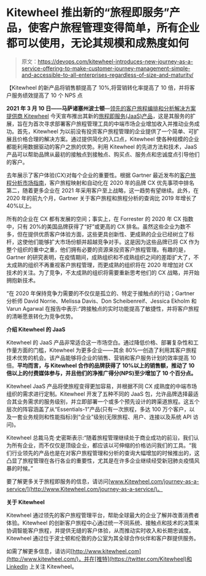 # Kitewheel 推出新的“旅程即服务”产品，使客户旅程管理变得简单，所有企业都可以使用，无论其规模和成熟度如何

> 原文：<https://devops.com/kitewheel-introduces-new-journey-as-a-service-offering-to-make-customer-journey-management-simple-and-accessible-to-all-enterprises-regardless-of-size-and-maturity/>

【Kitewheel 的新产品将销售额提高了 10%,将营销转化率提高了 10 倍，并将客户服务绩效提高了 10 个 NPS 点

**2021 年 3 月 10 日——马萨诸塞州波士顿**—[领先的客户旅程编排和分析解决方案提供商 Kitewheel](https://kitewheel.com/) 今天宣布推出其新的[旅程即服务(JaaS)产品](http://www.kitewheel.com/journey-as-a-service/)，这是其服务的扩展，旨在为首次寻求部署客户旅程管理工具的中端市场企业增加收入并推动业务成功。首先，Kitewheel 为以前没有投资客户旅程管理的企业提供了一个简单、可扩展且价格合理的解决方案。通过提供简化的入口点，Kitewheel 使各种规模的企业都能利用数据驱动的客户之旅的优势。利用 Kitewheel 的先进方法和技术，JaaS 产品可以帮助品牌从最初的接触点到接触点、购买点、服务点和忠诚度点引导他们的客户。

去年展示了客户体验(CX)对每个企业的重要性。根据 Gartner 最近发布的[客户旅程分析市场指南](https://www.gartner.com/en/documents/3994800/market-guide-for-customer-journey-analytics)，客户旅程映射和自动化在 2020 年的品牌 CX 优先事项中排名第二，随着更多企业在 2021 年采用客户至上战略，这一趋势有望继续。此外，在 2020 年的前九个月，Gartner 关于客户旅程和旅程分析的查询比 2019 年增长了 40%以上。

所有的企业在 CX 都有发展的空间；事实上，在 Forrester 的 2020 年 CX 指数中，只有 20%的美国品牌获得了“好”或更高的 CX 排名。虽然这些企业为数不多，但在提供优质客户体验方面，这些更具创新性、更成熟的企业已经树立了标杆，这使他们能够扩大市场份额并超越竞争对手。这是因为这些品牌已将 CX 作为整个组织的重中之重，他们拥有必要的资源来投资客户旅程管理。有趣的是，Gartner 的研究表明，在疫情期间，成熟组织和不成熟组织之间的差距扩大了，不太成熟的组织不再重视客户旅程管理，而更成熟的组织将在 2020 年增加对 CX 技术的关注。为了竞争，不太成熟的组织将需要重新思考他们的 CX 战略，并开始拥抱新技术。

“在 2020 年保持竞争力需要的不仅仅是孤立的、特定于接触点的行动；Gartner 分析师 David Norrie、Melissa Davis、Don Scheibenreif、Jessica Ekholm 和 Varun Agarwal 在报告中表示:“跨接触点的实时功能提高了敏捷性，并将客户旅程的清晰愿景转化为竞争优势。

**介绍 Kitewheel 的 JaaS**

Kitewheel 的 JaaS 产品非常适合这一市场空白。通过降低价格、部署复杂性和工作量方面的门槛，Kitewheel 为更多企业——其余 80%—创造了利用其客户旅程技术优势的机会。该产品能够将企业的销售、营销和客户服务计划的效率提高 10 倍。**平均而言，与 Kitewheel 合作的品牌获得了 10%以上的销售额，推动了 10 倍以上的付费媒体参与，并且他们的净推广得分(NPS)至少增加了 10 个百分点。**

Kitewheel JaaS 产品将使旅程变得更加容易，并根据不同 CX 成熟度的中端市场组织的需求进行定制。Kitewheel 开发了五种不同的 JaaS 包，允许品牌选择最适合其业务需求的服务级别，并立即部署一个或多个预先设计的跨渠道旅程。这五个层次的阵容涵盖了从“Essentials-1”产品(只有一次旅程，多达 100 万个客户，以及一套业务规则和性能指标)到“企业”级别(无限旅程、用户、连接以及系统 API 访问)。

Kitewheel 总裁马克·史密斯表示:“随着旅程管理继续处于商业成功的前沿，我们认为所有企业，而不仅仅是顶级企业，都应该以可伸缩的价格访问我们的工具。“我们行业领先的产品也是在对客户旅程管理和分析的查询大幅增加的时候推出的，这凸显了旅程管理在各行各业的重要性，尤其是在许多企业继续经受新冠肺炎疫情风暴的时候。”

要了解更多关于旅程即服务的信息，请访问[www.Kitewheel.com/journey-as-a-service/](http://www.Kitewheel.com/journey-as-a-service/)。

**关于 Kitewheel**

Kitewheel 通过领先的客户旅程管理平台，帮助全球最大的企业了解并改善消费者体验。Kitewheel 的创新客户旅程中心通过统一不同系统、接触点和技术的决策来协调智能客户旅程，并提供无缝的客户体验，从而推动实时收入和长期忠诚度。Kitewheel 通过位于波士顿和伦敦的办公室为其全球合作伙伴和客户群提供服务。

如需了解更多信息，请访问[http://www.kitewheel.com](http://www.kitewheel.com/)，并在[推特](https://twitter.com/Kitewheel)和 [LinkedIn](https://www.linkedin.com/company/kitewheel/) 上关注 Kitewheel。